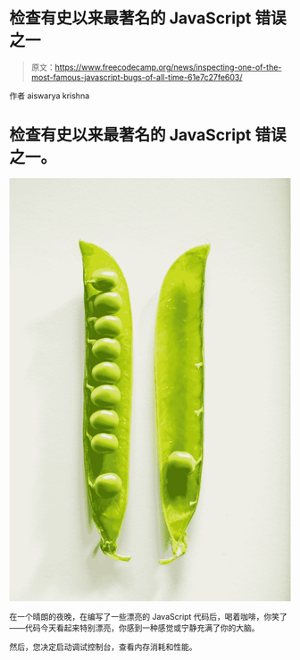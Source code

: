 # 检查有史以来最著名的 JavaScript 错误之一

> 原文：<https://www.freecodecamp.org/news/inspecting-one-of-the-most-famous-javascript-bugs-of-all-time-61e7c27fe603/>

作者 aiswarya krishna

# 检查有史以来最著名的 JavaScript 错误之一。

![tIAFzO4J31jPK-f37kOrDYODGN6AkxUyASJq](img/cf2ba0874237853bec14832e43c6c541.png)

在一个晴朗的夜晚，在编写了一些漂亮的 JavaScript 代码后，喝着咖啡，你笑了——代码今天看起来特别漂亮，你感到一种感觉或宁静充满了你的大脑。

然后，您决定启动调试控制台，查看内存消耗和性能。